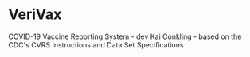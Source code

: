 # VeriVax
COVID-19 Vaccine Reporting System - dev Kai Conkling - based on the CDC's CVRS Instructions and Data Set Specifications
